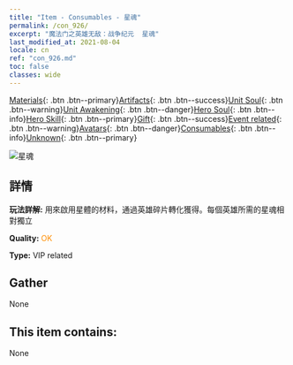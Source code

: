 ```yaml
---
title: "Item - Consumables - 星魂"
permalink: /con_926/
excerpt: "魔法门之英雄无敌：战争纪元  星魂"
last_modified_at: 2021-08-04
locale: cn
ref: "con_926.md"
toc: false
classes: wide
---
```

 [Materials](/ItemsCN/){: .btn .btn--primary}[Artifacts](/ItemsCN/Artifacts/){: .btn .btn--success}[Unit Soul](/ItemsCN/UnitSoul/){: .btn .btn--warning}[Unit Awakening](/ItemsCN/UnitAwakening/){: .btn .btn--danger}[Hero Soul](/ItemsCN/HeroSoul/){: .btn .btn--info}[Hero Skill](/ItemsCN/HeroSkill/){: .btn .btn--primary}[Gift](/ItemsCN/Gift/){: .btn .btn--success}[Event related](/ItemsCN/Events/){: .btn .btn--warning}[Avatars](/ItemsCN/Avatars/){: .btn .btn--danger}[Consumables](/ItemsCN/Consumables/){: .btn .btn--info}[Unknown](/ItemsCN/Unknown/){: .btn .btn--primary}

 ![星魂](/images/t/i_40014.png)

## 詳情
 **玩法詳解:** 用來啟用星體的材料，通過英雄碎片轉化獲得。每個英雄所需的星魂相對獨立

 **Quality:** <span style="color: #FF8C00">OK</span>

 **Type:** VIP related

## Gather

  None

## This item contains:

  None

